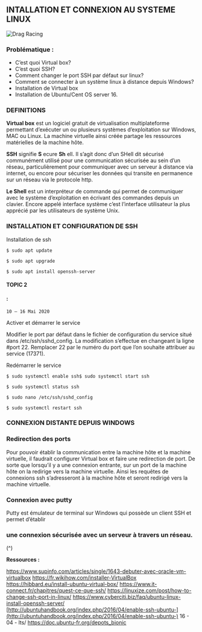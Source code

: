 ## INTALLATION ET CONNEXION AU SYSTEME LINUX

![Drag Racing](https://drive.google.com/uc?export=view&id=13VIicfP4gDfh9xyQg0kopGZyVZ_o_my_)

### Problématique :

- C’est quoi Virtual box?
- C’est quoi SSH?
- Comment changer le port SSH par défaut sur linux?
- Comment se connecter à un système linux à distance depuis Windows?
- Installation de Virtual box
- Installation de Ubuntu/Cent OS server 16.

### DEFINITIONS

**Virtual box** est un logiciel gratuit de virtualisation multiplateforme permettant d’exécuter un
ou plusieurs systèmes d’exploitation sur Windows, MAC ou Linux. La machine virtuelle ainsi
créée partage les ressources matérielles de la machine hôte.

**SSH** signifie **S** ecure **Sh** ell. Il s’agit donc d’un SHell dit sécurisé communément utilisé pour une
communication sécurisée au sein d’un réseau, particulièrement pour communiquer avec un
serveur à distance via internet, ou encore pour sécuriser les données qui transite en
permanence sur un réseau via le protocole http.

**Le Shell** est un interpréteur de commande qui permet de communiquer avec le système
d’exploitation en écrivant des commandes depuis un clavier. Encore appelé interface système
c’est l’interface utilisateur la plus apprécié par les utilisateurs de système Unix.

### INSTALLATION ET CONFIGURATION DE SSH

Installation de ssh

```
$ sudo apt update
```
```
$ sudo apt upgrade
```
```
$ sudo apt install openssh-server
```
#### TOPIC 2

#### :

```
10 – 16 Mai 2020
```

Activer et démarrer le service

Modifier le port par défaut dans le fichier de configuration du service situé dans
/etc/ssh/sshd_config. La modification s’effectue en changeant la ligne #port 22. Remplacer 22
par le numéro du port que l’on souhaite attribuer au service (17371).

Redémarrer le service

```
$ sudo systemctl enable ssh$ sudo systemctl start ssh
```
```
$ sudo systemctl status ssh
```
```
$ sudo nano /etc/ssh/sshd_config
```
```
$ sudo systemctl restart ssh
```

### CONNEXION DISTANTE DEPUIS WINDOWS

### Redirection des ports

Pour pouvoir établir la communication entre la machine hôte et la machine virtuelle, il
faudrait configurer Virtual box et faire une redirection de port. De sorte que lorsqu’il y a une
connexion entrante, sur un port de la machine hôte on la redirige vers la machine virtuelle.
Ainsi les requêtes de connexions ssh s’adresseront à la machine hôte et seront redirigé vers la
machine virtuelle.


### Connexion avec putty

Putty est émulateur de terminal sur Windows qui possède un client SSH et permet d’établir

### une connexion sécurisée avec un serveur à travers un réseau.

(^)


**Ressources :**

https://www.supinfo.com/articles/single/1643-debuter-avec-oracle-vm-virtualbox
https://fr.wikihow.com/installer-VirtualBox
https://hibbard.eu/install-ubuntu-virtual-box/
https://www.it-connect.fr/chapitres/quest-ce-que-ssh/
https://linuxize.com/post/how-to-change-ssh-port-in-linux/
https://www.cyberciti.biz/faq/ubuntu-linux-install-openssh-server/
[http://ubuntuhandbook.org/index.php/2016/04/enable-ssh-ubuntu-](http://ubuntuhandbook.org/index.php/2016/04/enable-ssh-ubuntu-) 16 - 04 - lts/
https://doc.ubuntu-fr.org/depots_bionic